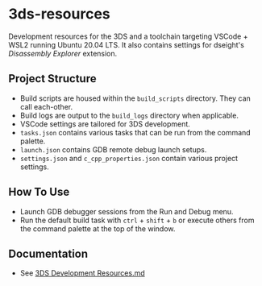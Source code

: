 # 3ds-resources
Development resources for the 3DS and a toolchain targeting VSCode + WSL2 running Ubuntu 20.04 LTS. It also contains settings for dseight's *Disassembly Explorer* extension.

## Project Structure
- Build scripts are housed within the `build_scripts` directory. They can call each-other.
- Build logs are output to the `build_logs` directory when applicable.
- VSCode settings are tailored for 3DS development.
- `tasks.json` contains various tasks that can be run from the command palette.
- `launch.json` contains GDB remote debug launch setups.
- `settings.json` and `c_cpp_properties.json` contain various project settings.

## How To Use
- Launch GDB debugger sessions from the Run and Debug menu.
- Run the default build task with `ctrl` + `shift` + `b` or execute others from the command palette at the top of the window.

## Documentation
- See [3DS Development Resources.md](/3DS%20Development%20Resources.md)
